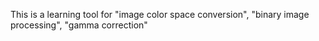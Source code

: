 
This is a learning tool for "image color space conversion", "binary image processing", "gamma correction"  
